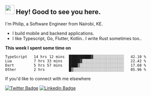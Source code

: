 <h2><img src="https://slackmojis.com/emojis/3643-cool-doge/download" width="30"/> Hey! Good to see you here.</h2>

<p>I'm Philip, a Software Engineer from Nairobi, KE. 

- I build mobile and backend applications.
- I like Typescript, Go, Flutter, Kotlin.. I write Rust sometimes too..</p>

**This week I spent some time on**
<!--START_SECTION:waka-->

```text
TypeScript   14 hrs 12 mins  ██████████▓░░░░░░░░░░░░░░   42.10 %
Lua          7 hrs 33 mins   █████▓░░░░░░░░░░░░░░░░░░░   22.42 %
Dart         5 hrs 57 mins   ████▒░░░░░░░░░░░░░░░░░░░░   17.68 %
Other        2 hrs           █▒░░░░░░░░░░░░░░░░░░░░░░░   05.96 %
```

<!--END_SECTION:waka-->

If you'd like to connect with me elsewhere

[![Twitter Badge](https://img.shields.io/badge/-Twitter-1ca0f1?style=flat-square&labelColor=1ca0f1&logo=twitter&logoColor=white&link=https://twitter.com/_diogorodrigues)](https://twitter.com/kimathiphil)  [![Linkedin Badge](https://img.shields.io/badge/-LinkedIn-blue?style=flat-square&logo=Linkedin&logoColor=white&link=https://www.linkedin.com/in/philip-kimathi-2604a9114/)](https://www.linkedin.com/in/philip-kimathi-2604a9114/)
